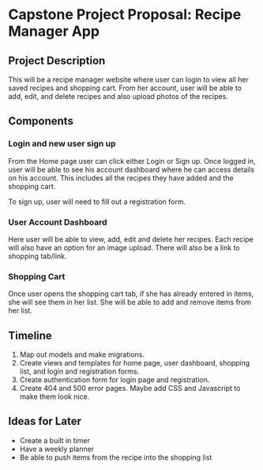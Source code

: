 # Capstone Project Proposal: Recipe Manager App

## Project Description

This will be a recipe manager website where user can login to view all her saved recipes and shopping cart. From her account, user will be able to add, edit, and delete recipes and also upload photos of the recipes.

## Components

### Login and new user sign up

From the Home page user can click either Login or Sign up. Once logged in, user will be able to see his account dashboard where he can access details on his account. This includes all the recipes they have added and the shopping cart. 

To sign up, user will need to fill out a registration form.

### User Account Dashboard

Here user will be able to view, add, edit and delete her recipes. Each recipe will also have an option for an image upload. There will also be a link to shopping tab/link.

### Shopping Cart

Once user opens the shopping cart tab, if she has already entered in items, she will see them in her list. She will be able to add and remove items from her list. 

## Timeline

1. Map out models and make migrations.
2. Create views and templates for home page, user dashboard, shopping list, and login and registration forms.
3. Create authentication form for login page and registration.
4. Create 404 and 500 error pages. Maybe add CSS and Javascript to make them look nice.

## Ideas for Later

* Create a built in timer
* Have a weekly planner
* Be able to push items from the recipe into the shopping list
